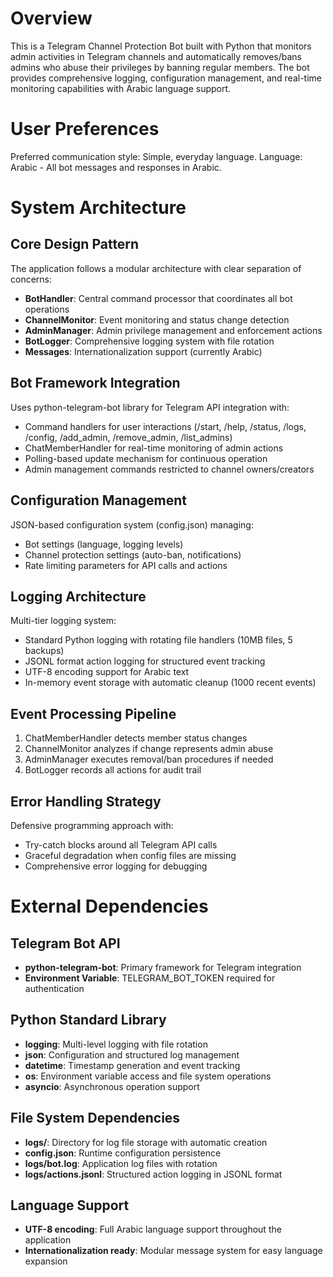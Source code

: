 # Overview

This is a Telegram Channel Protection Bot built with Python that monitors admin activities in Telegram channels and automatically removes/bans admins who abuse their privileges by banning regular members. The bot provides comprehensive logging, configuration management, and real-time monitoring capabilities with Arabic language support.

# User Preferences

Preferred communication style: Simple, everyday language.
Language: Arabic - All bot messages and responses in Arabic.

# System Architecture

## Core Design Pattern
The application follows a modular architecture with clear separation of concerns:

- **BotHandler**: Central command processor that coordinates all bot operations
- **ChannelMonitor**: Event monitoring and status change detection
- **AdminManager**: Admin privilege management and enforcement actions
- **BotLogger**: Comprehensive logging system with file rotation
- **Messages**: Internationalization support (currently Arabic)

## Bot Framework Integration
Uses python-telegram-bot library for Telegram API integration with:
- Command handlers for user interactions (/start, /help, /status, /logs, /config, /add_admin, /remove_admin, /list_admins)
- ChatMemberHandler for real-time monitoring of admin actions
- Polling-based update mechanism for continuous operation
- Admin management commands restricted to channel owners/creators

## Configuration Management
JSON-based configuration system (config.json) managing:
- Bot settings (language, logging levels)
- Channel protection settings (auto-ban, notifications)
- Rate limiting parameters for API calls and actions

## Logging Architecture
Multi-tier logging system:
- Standard Python logging with rotating file handlers (10MB files, 5 backups)
- JSONL format action logging for structured event tracking
- UTF-8 encoding support for Arabic text
- In-memory event storage with automatic cleanup (1000 recent events)

## Event Processing Pipeline
1. ChatMemberHandler detects member status changes
2. ChannelMonitor analyzes if change represents admin abuse
3. AdminManager executes removal/ban procedures if needed
4. BotLogger records all actions for audit trail

## Error Handling Strategy
Defensive programming approach with:
- Try-catch blocks around all Telegram API calls
- Graceful degradation when config files are missing
- Comprehensive error logging for debugging

# External Dependencies

## Telegram Bot API
- **python-telegram-bot**: Primary framework for Telegram integration
- **Environment Variable**: TELEGRAM_BOT_TOKEN required for authentication

## Python Standard Library
- **logging**: Multi-level logging with file rotation
- **json**: Configuration and structured log management
- **datetime**: Timestamp generation and event tracking
- **os**: Environment variable access and file system operations
- **asyncio**: Asynchronous operation support

## File System Dependencies
- **logs/**: Directory for log file storage with automatic creation
- **config.json**: Runtime configuration persistence
- **logs/bot.log**: Application log files with rotation
- **logs/actions.jsonl**: Structured action logging in JSONL format

## Language Support
- **UTF-8 encoding**: Full Arabic language support throughout the application
- **Internationalization ready**: Modular message system for easy language expansion